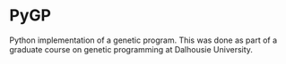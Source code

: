 # PyGP

Python implementation of a genetic program. This was done as part of a graduate course on genetic programming at Dalhousie University.
